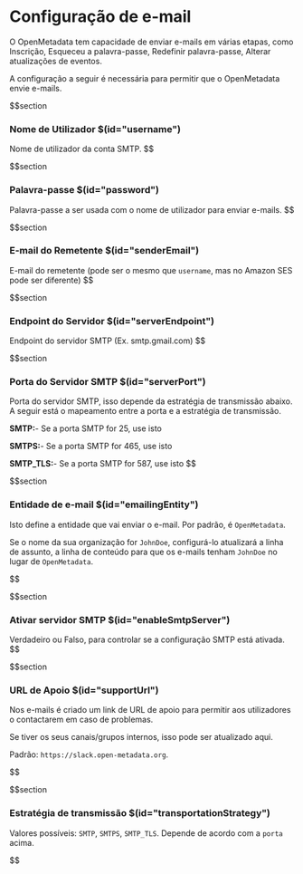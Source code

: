 # Configuração de e-mail

O OpenMetadata tem capacidade de enviar e-mails em várias etapas, como Inscrição, Esqueceu a palavra-passe, Redefinir palavra-passe, Alterar atualizações de eventos.

A configuração a seguir é necessária para permitir que o OpenMetadata envie e-mails.

$$section

### Nome de Utilizador $(id="username")

Nome de utilizador da conta SMTP.
$$

$$section

### Palavra-passe $(id="password")

Palavra-passe a ser usada com o nome de utilizador para enviar e-mails.
$$

$$section

### E-mail do Remetente $(id="senderEmail")

E-mail do remetente (pode ser o mesmo que `username`, mas no Amazon SES pode ser diferente)
$$

$$section

### Endpoint do Servidor $(id="serverEndpoint")

Endpoint do servidor SMTP (Ex. smtp.gmail.com)
$$

$$section

### Porta do Servidor SMTP $(id="serverPort")

Porta do servidor SMTP, isso depende da estratégia de transmissão abaixo.
A seguir está o mapeamento entre a porta e a estratégia de transmissão.

**SMTP:**- Se a porta SMTP for 25, use isto

**SMTPS:**- Se a porta SMTP for 465, use isto

**SMTP_TLS:**- Se a porta SMTP for 587, use isto
$$

$$section

### Entidade de e-mail $(id="emailingEntity")

Isto define a entidade que vai enviar o e-mail. Por padrão, é `OpenMetadata`.

Se o nome da sua organização for `JohnDoe`, configurá-lo atualizará a linha de assunto, a linha de conteúdo para que os e-mails tenham `JohnDoe` no lugar de `OpenMetadata`.

$$

$$section

### Ativar servidor SMTP $(id="enableSmtpServer")

Verdadeiro ou Falso, para controlar se a configuração SMTP está ativada.
$$

$$section

### URL de Apoio $(id="supportUrl")

Nos e-mails é criado um link de URL de apoio para permitir aos utilizadores o contactarem em caso de problemas.

Se tiver os seus canais/grupos internos, isso pode ser atualizado aqui.

Padrão: `https://slack.open-metadata.org`.

$$

$$section

### Estratégia de transmissão $(id="transportationStrategy")

Valores possíveis: `SMTP`, `SMTPS`, `SMTP_TLS`. Depende de acordo com a `porta` acima.

$$